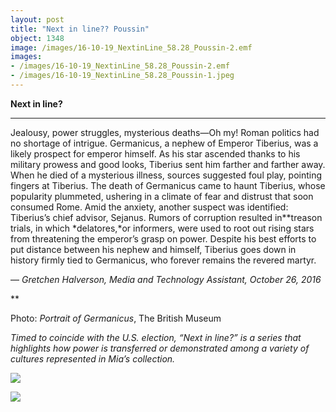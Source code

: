 ```yaml
---
layout: post
title: "Next in line?? Poussin"
object: 1348
image: /images/16-10-19_NextinLine_58.28_Poussin-2.emf
images:
- /images/16-10-19_NextinLine_58.28_Poussin-2.emf
- /images/16-10-19_NextinLine_58.28_Poussin-1.jpeg
---
```

**Next in line?**

****

Jealousy, power struggles, mysterious deaths—Oh my! Roman politics had no shortage of intrigue. Germanicus, a nephew of Emperor Tiberius, was a likely prospect for emperor himself. As his star ascended thanks to his military prowess and good looks, Tiberius sent him farther and farther away. When he died of a mysterious illness, sources suggested foul play, pointing fingers at Tiberius. The death of Germanicus came to haunt Tiberius, whose popularity plummeted, ushering in a climate of fear and distrust that soon consumed Rome. Amid the anxiety, another suspect was identified: Tiberius’s chief advisor, Sejanus. Rumors of corruption resulted in**treason trials, in which *delatores,*or informers, were used to root out rising stars from threatening the emperor’s grasp on power. Despite his best efforts to put distance between his nephew and himself, Tiberius goes down in history firmly tied to Germanicus, who forever remains the revered martyr. 

— *Gretchen Halverson, Media and Technology Assistant, October 26, 2016*

**

Photo: *Portrait of Germanicus*, The British Museum

*Timed to coincide with the U.S. election, “Next in line?” is a series that highlights how power is transferred or demonstrated among a variety of cultures represented in Mia’s collection.*

![]({{siteurl.base}}/images/16-10-19_NextinLine_58.28_Poussin-2.emf)

![]({{siteurl.base}}/images/16-10-19_NextinLine_58.28_Poussin-1.jpeg)
